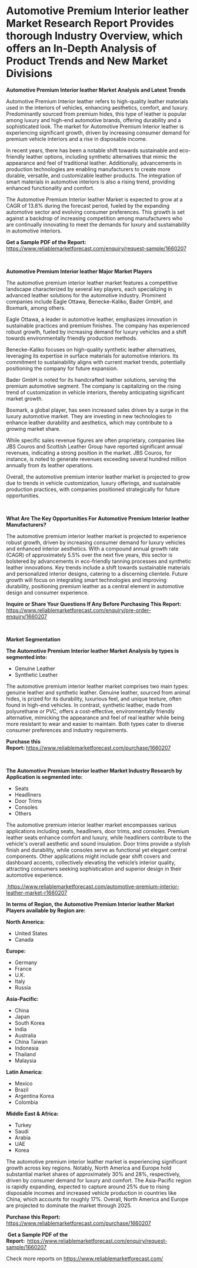 <p><h1>Automotive Premium Interior leather Market Research Report Provides thorough Industry Overview, which offers an In-Depth Analysis of Product Trends and New Market Divisions</h1></p><p><strong>Automotive Premium Interior leather Market Analysis and Latest Trends</strong></p>
<p><p>Automotive Premium Interior leather refers to high-quality leather materials used in the interiors of vehicles, enhancing aesthetics, comfort, and luxury. Predominantly sourced from premium hides, this type of leather is popular among luxury and high-end automotive brands, offering durability and a sophisticated look. The market for Automotive Premium Interior leather is experiencing significant growth, driven by increasing consumer demand for premium vehicle interiors and a rise in disposable income. </p><p>In recent years, there has been a notable shift towards sustainable and eco-friendly leather options, including synthetic alternatives that mimic the appearance and feel of traditional leather. Additionally, advancements in production technologies are enabling manufacturers to create more durable, versatile, and customizable leather products. The integration of smart materials in automotive interiors is also a rising trend, providing enhanced functionality and comfort.</p><p>The Automotive Premium Interior leather Market is expected to grow at a CAGR of 13.8% during the forecast period, fueled by the expanding automotive sector and evolving consumer preferences. This growth is set against a backdrop of increasing competition among manufacturers who are continually innovating to meet the demands for luxury and sustainability in automotive interiors.</p></p>
<p><strong>Get a Sample PDF of the Report:&nbsp;</strong> <a href="https://www.reliablemarketforecast.com/enquiry/request-sample/1660207?utm_campaign=1890&utm_medium=2&utm_source=Github&utm_content=ia&utm_term=17012025&utm_id=automotive-premium-interior-leather">https://www.reliablemarketforecast.com/enquiry/request-sample/1660207</a></p>
<p>&nbsp;</p>
<p><strong>Automotive Premium Interior leather Major Market Players</strong></p>
<p><p>The automotive premium interior leather market features a competitive landscape characterized by several key players, each specializing in advanced leather solutions for the automotive industry. Prominent companies include Eagle Ottawa, Benecke-Kaliko, Bader GmbH, and Boxmark, among others.</p><p>Eagle Ottawa, a leader in automotive leather, emphasizes innovation in sustainable practices and premium finishes. The company has experienced robust growth, fueled by increasing demand for luxury vehicles and a shift towards environmentally friendly production methods. </p><p>Benecke-Kaliko focuses on high-quality synthetic leather alternatives, leveraging its expertise in surface materials for automotive interiors. Its commitment to sustainability aligns with current market trends, potentially positioning the company for future expansion.</p><p>Bader GmbH is noted for its handcrafted leather solutions, serving the premium automotive segment. The company is capitalizing on the rising trend of customization in vehicle interiors, thereby anticipating significant market growth.</p><p>Boxmark, a global player, has seen increased sales driven by a surge in the luxury automotive market. They are investing in new technologies to enhance leather durability and aesthetics, which may contribute to a growing market share.</p><p>While specific sales revenue figures are often proprietary, companies like JBS Couros and Scottish Leather Group have reported significant annual revenues, indicating a strong position in the market. JBS Couros, for instance, is noted to generate revenues exceeding several hundred million annually from its leather operations.</p><p>Overall, the automotive premium interior leather market is projected to grow due to trends in vehicle customization, luxury offerings, and sustainable production practices, with companies positioned strategically for future opportunities.</p></p>
<p>&nbsp;</p>
<p><strong>What Are The Key Opportunities For Automotive Premium Interior leather Manufacturers?</strong></p>
<p><p>The automotive premium interior leather market is projected to experience robust growth, driven by increasing consumer demand for luxury vehicles and enhanced interior aesthetics. With a compound annual growth rate (CAGR) of approximately 5.5% over the next five years, this sector is bolstered by advancements in eco-friendly tanning processes and synthetic leather innovations. Key trends include a shift towards sustainable materials and personalized interior designs, catering to a discerning clientele. Future growth will focus on integrating smart technologies and improving durability, positioning premium leather as a central element in automotive design and consumer experience.</p></p>
<p><strong>Inquire or Share Your Questions If Any Before Purchasing This Report:</strong> <a href="https://www.reliablemarketforecast.com/enquiry/pre-order-enquiry/1660207?utm_campaign=1890&utm_medium=2&utm_source=Github&utm_content=ia&utm_term=17012025&utm_id=automotive-premium-interior-leather">https://www.reliablemarketforecast.com/enquiry/pre-order-enquiry/1660207</a></p>
<p>&nbsp;</p>
<p><strong>Market Segmentation</strong></p>
<p><strong>The Automotive Premium Interior leather Market Analysis by types is segmented into:</strong></p>
<p><ul><li>Genuine Leather</li><li>Synthetic Leather</li></ul></p>
<p><p>The automotive premium interior leather market comprises two main types: genuine leather and synthetic leather. Genuine leather, sourced from animal hides, is prized for its durability, luxurious feel, and unique texture, often found in high-end vehicles. In contrast, synthetic leather, made from polyurethane or PVC, offers a cost-effective, environmentally friendly alternative, mimicking the appearance and feel of real leather while being more resistant to wear and easier to maintain. Both types cater to diverse consumer preferences and industry requirements.</p></p>
<p><strong>Purchase this Report:&nbsp;</strong><a href="https://www.reliablemarketforecast.com/purchase/1660207?utm_campaign=1890&utm_medium=2&utm_source=Github&utm_content=ia&utm_term=17012025&utm_id=automotive-premium-interior-leather">https://www.reliablemarketforecast.com/purchase/1660207</a></p>
<p>&nbsp;</p>
<p><strong>The Automotive Premium Interior leather Market Industry Research by Application is segmented into:</strong></p>
<p><ul><li>Seats</li><li>Headliners</li><li>Door Trims</li><li>Consoles</li><li>Others</li></ul></p>
<p><p>The automotive premium interior leather market encompasses various applications including seats, headliners, door trims, and consoles. Premium leather seats enhance comfort and luxury, while headliners contribute to the vehicle's overall aesthetic and sound insulation. Door trims provide a stylish finish and durability, while consoles serve as functional yet elegant central components. Other applications might include gear shift covers and dashboard accents, collectively elevating the vehicle’s interior quality, attracting consumers seeking sophistication and superior design in their automotive experience.</p></p>
<p><a href="https://www.reliablemarketforecast.com/automotive-premium-interior-leather-market-r1660207?utm_campaign=1890&utm_medium=2&utm_source=Github&utm_content=ia&utm_term=17012025&utm_id=automotive-premium-interior-leather">&nbsp;https://www.reliablemarketforecast.com/automotive-premium-interior-leather-market-r1660207</a></p>
<p><strong>In terms of Region, the Automotive Premium Interior leather Market Players available by Region are:</strong></p>
<p>
    <p> <strong> North America: </strong>
        <ul>
            <li>United States</li>
            <li>Canada</li>
        </ul>
        </p> 
    <p> <strong> Europe: </strong>
        <ul>
            <li>Germany</li>
            <li>France</li>
            <li>U.K.</li>
            <li>Italy</li>
            <li>Russia</li>
        </ul>
        </p> 
    <p> <strong> Asia-Pacific: </strong>
        <ul>
            <li>China</li>
            <li>Japan</li>
            <li>South Korea</li>
            <li>India</li>
            <li>Australia</li>
            <li>China Taiwan</li>
            <li>Indonesia</li>
            <li>Thailand</li>
            <li>Malaysia</li>
        </ul>
        </p> 
    <p> <strong> Latin America: </strong>
        <ul>
            <li>Mexico</li>
            <li>Brazil</li>
            <li>Argentina Korea</li>
            <li>Colombia</li>
        </ul>
        </p> 
    <p> <strong> Middle East & Africa: </strong>
        <ul>
            <li>Turkey</li>
            <li>Saudi</li>
            <li>Arabia</li>
            <li>UAE</li>
            <li>Korea</li>
        </ul>
    </p>
    </p>
<p><p>The automotive premium interior leather market is experiencing significant growth across key regions. Notably, North America and Europe hold substantial market shares of approximately 30% and 28%, respectively, driven by consumer demand for luxury and comfort. The Asia-Pacific region is rapidly expanding, expected to capture around 25% due to rising disposable incomes and increased vehicle production in countries like China, which accounts for roughly 17%. Overall, North America and Europe are projected to dominate the market through 2025.</p></p>
<p><strong>Purchase this Report: </strong><a href="https://www.reliablemarketforecast.com/purchase/1660207?utm_campaign=1890&utm_medium=2&utm_source=Github&utm_content=ia&utm_term=17012025&utm_id=automotive-premium-interior-leather">https://www.reliablemarketforecast.com/purchase/1660207</a></p>
<p>&nbsp;<strong>Get a Sample PDF of the Report:&nbsp;&nbsp;</strong><a href="https://www.reliablemarketforecast.com/enquiry/request-sample/1660207?utm_campaign=1890&utm_medium=2&utm_source=Github&utm_content=ia&utm_term=17012025&utm_id=automotive-premium-interior-leather">https://www.reliablemarketforecast.com/enquiry/request-sample/1660207</a></p>
<p><strong></strong></p>
<p>Check more reports on <a href="https://www.reliablemarketforecast.com/?utm_campaign=1890&utm_medium=2&utm_source=Github&utm_content=ia&utm_term=17012025&utm_id=automotive-premium-interior-leather">https://www.reliablemarketforecast.com/</a></p>